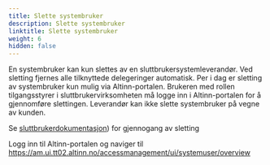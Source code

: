 ```yaml
---
title: Slette systembruker
description: Slette systembruker
linktitle: Slette systembruker
weight: 6
hidden: false
---
```


En systembruker kan kun slettes av en sluttbrukersystemleverandør. Ved sletting fjernes alle tilknyttede delegeringer automatisk. Per i dag er sletting av systembruker kun mulig via Altinn-portalen. Brukeren med rollen tilgangsstyrer i sluttbrukervirksomheten må logge inn i Altinn-portalen for å gjennomføre slettingen. Leverandør kan ikke slette systembruker på vegne av kunden.

Se [sluttbrukerdokumentasjon](/nb/authorization/guides/end-user/system-user/delete-system-user/)) for gjennogang av sletting

Logg inn til Altinn-portalen og naviger til https://am.ui.tt02.altinn.no/accessmanagement/ui/systemuser/overview
